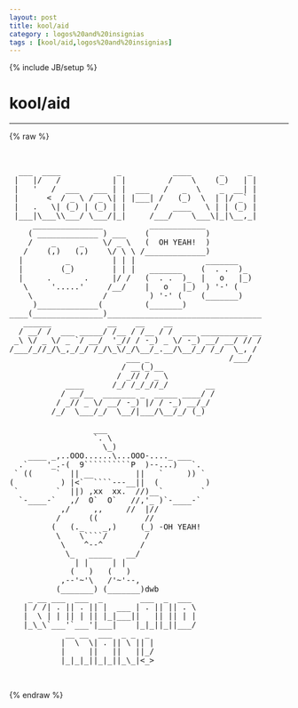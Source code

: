 ```yaml
---
layout: post
title: kool/aid
category : logos%20and%20insignias
tags : [kool/aid,logos%20and%20insignias]
---
```

{% include JB/setup %}
# kool/aid
---
{% raw %}
<pre>


  ___  ____            _           ____      _     _  
 |   |/   /           | |         /    \    (_)   | | 
 |   &#039;   /  ___   ___ | |  ___   /   _  \    _  __| | 
 |      &lt;  / _ \ / _ \| | |___| /   (_)  \  | |/ _` | 
 |   .   \| (_) | (_) | |      /   ____   \ | | (_) | 
 |___|\___\\___/ \___/|_|     /___/    \___\|_|\__,_| 
     _______________          ____________            
    ( _____________ ) ___    (            )           
    /    _     _    \/ _ \   (  OH YEAH!  )           
   /    (,)   (,)    \/ \ \ /_____________)           
  |         _         | | |               _______     
  |        (_)        | | |   _______    (  . .  )_   
  |     .       .     |/ /   (  . .  )_  |   o   |_)  
   \     &#039;.....&#039;     /__/    |   o   |_)  ) &#039;-&#039; (     
    \               /         ) &#039;-&#039; (    (_______)    
     )_____________(         (_______)                
____(_______________)_________________________________
   ______            __    __    __                   
  / __/ /  ___ _____/ /__ / /__ / /  ___ __________ __
 _\ \/ _ \/ _ `/ __/  &#039;_// / -_) _ \/ -_) __/ __/ // /
/___/_//_/\_,_/_/ /_/\_\/_/\__/_.__/\__/_/ /_/  \_, / 
                         ___ _                 /___/  
                        / __(_)__                    
                       / _// / _ \                  
            ____      /_/ /_/_//_/        __          
           / __/__  _______ _  _____ ____/ /          
          / _// _ \/ __/ -_) |/ / -_) __/_/           
         /_/  \___/_/  \__/|___/\__/_/ (_)            

                  ___
                  `. \
                    \_)
    ____ _,..OOO......\...OOO-...._ ___
  .`    &#039;_.-(  9``````````P  )--...)   `.
 ` ((     `  || __         ||   `     )) `
(          ) |&lt;`  ````---__||  (          )
 `        `  ||) ,xx  xx.  //)__`        `  
  `-____-`   ,/  O`  O`   //,&#039;_ )`-____-` 
           ,/     ,,     //  |//
          /      ((          //
         (   (._    _,)     (_) -OH YEAH!
          \    \````/        /
           \    ^--^        /
            \_   _____   __/
              | |     | |
             (   )   (   )
           ,--&#039;~&#039;\   /&#039;~&#039;--,
          (_______) (_______)dwb
    _ __ ___  ___  _        ___  _  ___
   | / /| . || . || |  ___ | . || || . \
   |  \ | | || | || |_|___||   || || | |
   |_\_\`___&#039;`___&#039;|___|    |_|_||_||___/
            __ __  ___  _ _  _ 
           |  \  \| . || \ || |
           |     ||   ||   ||_/
           |_|_|_||_|_||_\_|&lt;_&gt;

 </pre>
{% endraw %}
